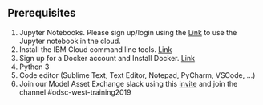 ## Prerequisites

1. Jupyter Notebooks. Please sign up/login using the [Link](https://ibm.biz/odsc-cloud-signup) to use the Jupyter notebook in the cloud. 
2. Install the IBM Cloud command line tools. [Link](https://ibm.biz/install-ibmcloud-cli)
3. Sign up for a Docker account and Install Docker. [Link](https://hub.docker.com/signup)
4. Python 3
5. Code editor (Sublime Text, Text Editor, Notepad, PyCharm, VSCode, …)
6. Join our Model Asset Exchange slack using this [invite](http://ibm.biz/max-slack-invite) and join the channel #odsc-west-training2019
